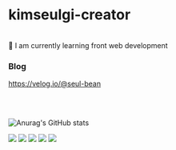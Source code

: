 # kimseulgi-creator

<br>
🌱 I am currently learning front web development

### Blog
https://velog.io/@seul-bean
<br>

##

<br>

![Anurag's GitHub stats](https://github-readme-stats.vercel.app/api?username=kimseulgi-creator&show_icons=true&theme=vue)

<span><img src="https://img.shields.io/badge/html5-5fc397?style=/html5&logo=html5&logoColor=ffffff"/></span>
<span><img src="https://img.shields.io/badge/css3-5fc397?style=css3&logo=css3&logoColor=ffffff"/></span>
<img src="https://img.shields.io/badge/javascript-5fc397?style=javascript&logo=javascript&logoColor=ffffff"/>
<img src="https://img.shields.io/badge/react-5fc397?style=reactt&logo=react&logoColor=ffffff"/>
<img src="https://img.shields.io/badge/styledcomponents-5fc397?style=styledcomponents&logo=styledcomponents&logoColor=ffffff"/>

<!-- <img src="https://img.shields.io/badge/html5-E34F26?style=뱃지모양&logo=html5&logoColor=ffffff"/>
<img src="https://img.shields.io/badge/css3-1572B6?style=css3&logo=css3&logoColor=ffffff"/>
<img src="https://img.shields.io/badge/javascript-F7DF1E?style=javascript&logo=javascript&logoColor=ffffff"/>
<img src="https://img.shields.io/badge/react-61DAFB?style=reactt&logo=react&logoColor=ffffff"/>
<img src="https://img.shields.io/badge/styledcomponents-DB7093?style=styledcomponents&logo=styledcomponents&logoColor=ffffff"/> -->

<!-- RGB(95,195,151) #5fc397 -->
